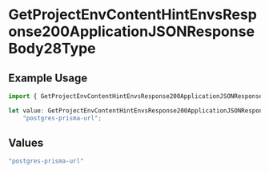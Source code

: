 # GetProjectEnvContentHintEnvsResponse200ApplicationJSONResponseBody28Type

## Example Usage

```typescript
import { GetProjectEnvContentHintEnvsResponse200ApplicationJSONResponseBody28Type } from "@simplesagar/vercel/models/getprojectenvop.js";

let value: GetProjectEnvContentHintEnvsResponse200ApplicationJSONResponseBody28Type =
    "postgres-prisma-url";
```

## Values

```typescript
"postgres-prisma-url"
```